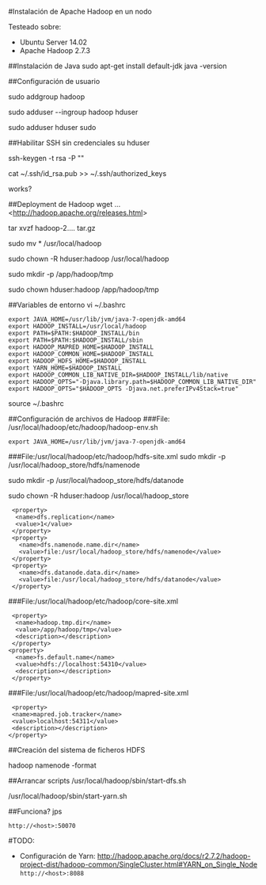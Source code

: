 #Instalación de Apache Hadoop en un nodo

Testeado sobre:
- Ubuntu Server 14.02
- Apache Hadoop 2.7.3

##Instalación de Java
sudo apt-get install default-jdk
java -version 

##Configuración de usuario

sudo addgroup hadoop

sudo adduser --ingroup hadoop hduser

sudo adduser hduser sudo


##Habilitar SSH sin credenciales
su hduser

ssh-keygen -t rsa -P ""

cat ~/.ssh/id_rsa.pub >> ~/.ssh/authorized_keys

works?

##Deployment de Hadoop
wget … <<http://hadoop.apache.org/releases.html>>

tar xvzf  hadoop-2…. tar.gz

sudo mv * /usr/local/hadoop

sudo chown -R hduser:hadoop /usr/local/hadoop

sudo mkdir -p /app/hadoop/tmp

sudo chown hduser:hadoop /app/hadoop/tmp


##Variables de entorno
vi ~/.bashrc
```
export JAVA_HOME=/usr/lib/jvm/java-7-openjdk-amd64
export HADOOP_INSTALL=/usr/local/hadoop
export PATH=$PATH:$HADOOP_INSTALL/bin
export PATH=$PATH:$HADOOP_INSTALL/sbin
export HADOOP_MAPRED_HOME=$HADOOP_INSTALL
export HADOOP_COMMON_HOME=$HADOOP_INSTALL
export HADOOP_HDFS_HOME=$HADOOP_INSTALL
export YARN_HOME=$HADOOP_INSTALL
export HADOOP_COMMON_LIB_NATIVE_DIR=$HADOOP_INSTALL/lib/native
export HADOOP_OPTS="-Djava.library.path=$HADOOP_COMMON_LIB_NATIVE_DIR"
export HADOOP_OPTS="$HADOOP_OPTS -Djava.net.preferIPv4Stack=true"
```
source ~/.bashrc

##Configuración de archivos de Hadoop
###File: /usr/local/hadoop/etc/hadoop/hadoop-env.sh
```
export JAVA_HOME=/usr/lib/jvm/java-7-openjdk-amd64
```

###File:/usr/local/hadoop/etc/hadoop/hdfs-site.xml
sudo mkdir -p /usr/local/hadoop_store/hdfs/namenode

sudo mkdir -p /usr/local/hadoop_store/hdfs/datanode

sudo chown -R hduser:hadoop /usr/local/hadoop_store

```
 <property>
  <name>dfs.replication</name>
  <value>1</value>
 </property>
 <property>
   <name>dfs.namenode.name.dir</name>
   <value>file:/usr/local/hadoop_store/hdfs/namenode</value>
 </property>
 <property>
   <name>dfs.datanode.data.dir</name>
   <value>file:/usr/local/hadoop_store/hdfs/datanode</value>
 </property>
```

###File:/usr/local/hadoop/etc/hadoop/core-site.xml
```
 <property>
  <name>hadoop.tmp.dir</name>
  <value>/app/hadoop/tmp</value>
  <description></description>
 </property>
<property>
  <name>fs.default.name</name>
  <value>hdfs://localhost:54310</value>
  <description></description>
 </property>
```

###File:/usr/local/hadoop/etc/hadoop/mapred-site.xml
 ```
  <property>
  <name>mapred.job.tracker</name>
  <value>localhost:54311</value>
  <description></description>
 </property>
 ```
##Creación del sistema de ficheros HDFS

hadoop namenode -format

##Arrancar scripts
/usr/local/hadoop/sbin/start-dfs.sh

/usr/local/hadoop/sbin/start-yarn.sh

##Funciona?
jps
```
http://<host>:50070
```
#TODO:
- Configuración de Yarn: http://hadoop.apache.org/docs/r2.7.2/hadoop-project-dist/hadoop-common/SingleCluster.html#YARN_on_Single_Node
```http://<host>:8088```
